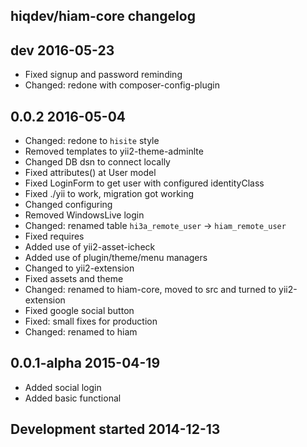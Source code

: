 hiqdev/hiam-core changelog
--------------------------

## dev 2016-05-23

- Fixed signup and password reminding
- Changed: redone with composer-config-plugin

## 0.0.2 2016-05-04

- Changed: redone to `hisite` style
- Removed templates to yii2-theme-adminlte
- Changed DB dsn to connect locally
- Fixed attributes() at User model
- Fixed LoginForm to get user with configured identityClass
- Fixed ./yii to work, migration got working
- Changed configuring
- Removed WindowsLive login
- Changed: renamed table `hi3a_remote_user` -> `hiam_remote_user`
- Fixed requires
- Added use of yii2-asset-icheck
- Added use of plugin/theme/menu managers
- Changed to yii2-extension
- Fixed assets and theme
- Changed: renamed to hiam-core, moved to src and turned to yii2-extension
- Fixed google social button
- Fixed: small fixes for production
- Changed: renamed to hiam

## 0.0.1-alpha 2015-04-19

- Added social login
- Added basic functional

## Development started 2014-12-13

